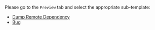 Please go to the `Preview` tab and select the appropriate sub-template:

* [Dump Remote Dependency](?expand=1&template=dump_remote_dependency.md)
* [Bug](?expand=1&template=bug.md)

